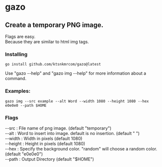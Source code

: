 # gazo

## Create a temporary PNG image.

Flags are easy.  
Because they are similar to html img tags.

### Installing

```
go install github.com/ktsnkmrcom/gazo@latest
```

Use "gazo --help" and "gazo img --help" for more information about a command.

### Examples:

```
gazo img --src example --alt Word --width 1080 --height 1080 --hex e0e0e0 --path $HOME
```

### Flags

--src : File name of png image. (default "temporary")  
--alt : Word to insert into image. default is no insertion. (default " ")  
--width : Width in pixels (default 1080)  
--height : Height in pixels (default 1080)  
--hex : Specify the background color. "random" will choose a random color. (default "e0e0e0")  
--path : Output Directory (default "$HOME")  
